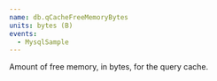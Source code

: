 ```yaml
---
name: db.qCacheFreeMemoryBytes
units: bytes (B)
events:
  - MysqlSample
---
```


Amount of free memory, in bytes, for the query cache.